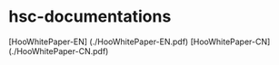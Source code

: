 # hsc-documentations
[HooWhitePaper-EN] (./HooWhitePaper-EN.pdf)
[HooWhitePaper-CN] (./HooWhitePaper-CN.pdf)
